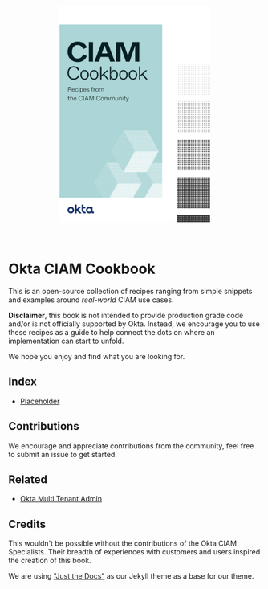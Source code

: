 <div align="center">
    <img src="/assets/images/cookbook-cover.png" width="300px">
</div>
<br>
<br>

# Okta CIAM Cookbook

This is an open-source collection of recipes ranging from simple snippets and examples around *real-world* CIAM use cases.

**Disclaimer**, this book is not intended to provide production grade code and/or is not officially supported by Okta. Instead, we encourage you to use these recipes as a guide to help connect the dots on where an implementation can start to unfold.

We hope you enjoy and find what you are looking for.

## Index
  * [Placeholder]()

## Contributions
We encourage and appreciate contributions from the community, feel free to submit an issue to get started.

## Related
- [Okta Multi Tenant Admin](https://docs.idp.rocks/)

## Credits
This wouldn't be possible without the contributions of the Okta CIAM Specialists. Their breadth of experiences with customers and users inspired the creation of this book.

We are using ["Just the Docs"](https://github.com/pmarsceill/just-the-docs) as our Jekyll theme as a base for our theme.